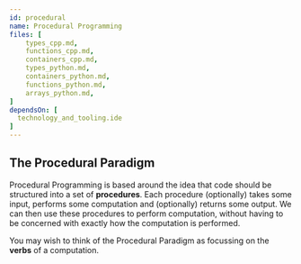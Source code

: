 ```yaml
---
id: procedural
name: Procedural Programming
files: [
    types_cpp.md,
    functions_cpp.md,
    containers_cpp.md,
    types_python.md,
    containers_python.md,
    functions_python.md,
    arrays_python.md,
]
dependsOn: [
  technology_and_tooling.ide
]
---
```


## The Procedural Paradigm

Procedural Programming is based around the idea that code should be structured into a set of **procedures**.
Each procedure (optionally) takes some input, performs some computation and (optionally) returns some output.
We can then use these procedures to perform computation, without having to be concerned with exactly how the computation is performed.

You may wish to think of the Procedural Paradigm as focussing on the **verbs** of a computation.
